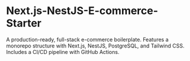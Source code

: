 # Next.js-NestJS-E-commerce-Starter
A production-ready, full-stack e-commerce boilerplate. Features a monorepo structure with Next.js, NestJS, PostgreSQL, and Tailwind CSS. Includes a CI/CD pipeline with GitHub Actions.
